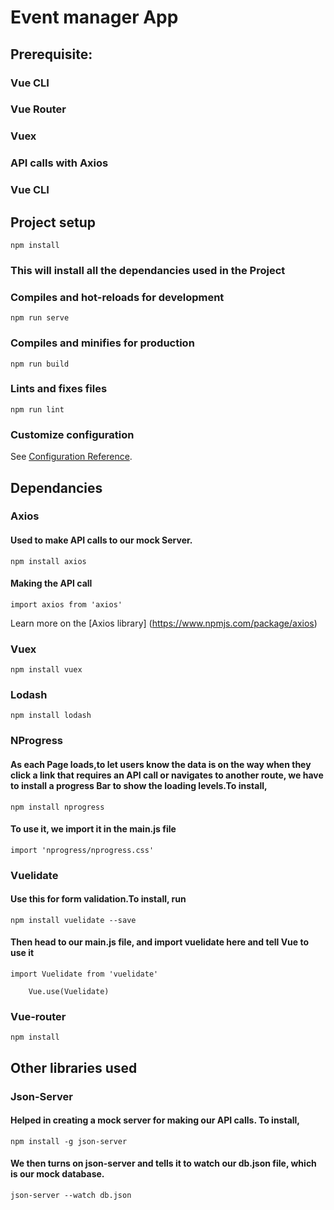 # Event manager App
## Prerequisite:
### Vue CLI
### Vue Router
### Vuex
### API calls with Axios
### Vue CLI

## Project setup
```
npm install
```
### This will install all the dependancies used in the Project
### Compiles and hot-reloads for development
```
npm run serve
```

### Compiles and minifies for production
```
npm run build
```

### Lints and fixes files
```
npm run lint
```

### Customize configuration
See [Configuration Reference](https://cli.vuejs.org/config/).

## Dependancies
### Axios
#### Used to make API calls to our mock Server.
```
npm install axios
```
#### Making the API call
```
import axios from 'axios'
```
Learn more on the [Axios library] (https://www.npmjs.com/package/axios)
### Vuex
```
npm install vuex
```
### Lodash
```
npm install lodash
```
### NProgress
#### As each Page loads,to let users know the data is on the way when they click a link that requires an API call or navigates to another route, we have to install a progress Bar to show the loading levels.To install,
```
npm install nprogress
```
#### To use it, we import it in the main.js file
```
import 'nprogress/nprogress.css'
```
### Vuelidate
#### Use this for form validation.To install, run
```
npm install vuelidate --save
```
#### Then head to our main.js file, and import vuelidate here and tell Vue to use it
```
import Vuelidate from 'vuelidate'
    
    Vue.use(Vuelidate)
```
### Vue-router
```
npm install
```
## Other libraries used
### Json-Server
#### Helped in creating a mock server for making our API calls. To install,
```
npm install -g json-server
```
#### We then turns on json-server and tells it to watch our db.json file, which is our mock database.
```
json-server --watch db.json
```

